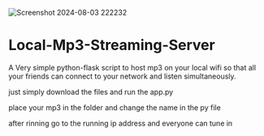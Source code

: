 ![Screenshot 2024-08-03 222232](https://github.com/user-attachments/assets/7ab7fe19-ff67-4e7d-bcdc-ab7269e67136)
# Local-Mp3-Streaming-Server

A Very simple python-flask script to host mp3 on your local wifi so that all your friends can connect to your network and listen simultaneously.

just simply download the files and run the app.py

place your mp3 in the folder and change the name in the py file

after rinning go to the running ip address and everyone can tune in
